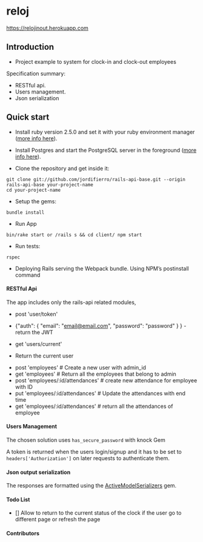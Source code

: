 
# reloj

https://relojinout.herokuapp.com

## Introduction
* Project example to system for clock-in and clock-out employees

Specification summary:

* RESTful api.
* Users management.
* Json serialization

## Quick start

* Install ruby version 2.5.0 and set it with your ruby environment manager
([more info here](https://www.ruby-lang.org/en/documentation/installation/)).

* Install Postgres and start the PostgreSQL server in the foreground
([more info here](https://wiki.postgresql.org/wiki/Detailed_installation_guides)).

* Clone the repository and get inside it:
```
git clone git://github.com/jordifierro/rails-api-base.git --origin rails-api-base your-project-name
cd your-project-name
```

* Setup the gems:
```
bundle install
```

* Run App
```
bin/rake start or /rails s && cd client/ npm start
```

* Run tests:
```
rspec
```
* Deploying
Rails serving the Webpack bundle. Using NPM’s postinstall command

#### RESTful Api
The app includes only the rails-api related modules,

* post 'user/token' 
- {"auth": { "email": "email@email.com", "password": "password" } } - return the JWT
* get 'users/current'
- Return the current user 
* post 'employees' # Create a new user with admin_id
* get 'employees' # Return all the employees that belong to admin
* post 'employees/:id/attendances' # create new attendance for employee with ID
* put 'employees/:id/attendances' # Update the attendances with end time
* get 'employees/:id/attendances' # return all the attendances of employee

#### Users Management
The chosen solution uses `has_secure_password` with knock Gem

A token is returned when the users login/signup
and it has to be set to `headers['Authorization']`
on later requests to authenticate them.

#### Json output serialization
The responses are formatted using the
[ActiveModelSerializers](https://github.com/rails-api/active_model_serializers)
gem.

#### Todo List
- [] Allow to return to the current status of the clock if the user go to different page or refresh the page

#### Contributors